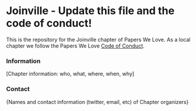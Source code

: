 # Joinville - Update this file and the code of conduct!

This is the repository for the Joinville chapter of Papers We Love. As a local chapter we follow the Papers We Love [Code of Conduct](https://github.com/papers-we-love/joinville/blob/master/code-of-conduct.md).

### Information

[Chapter information: who, what, where, when, why]

### Contact

{Names and contact information (twitter, email, etc) of Chapter organizers}

